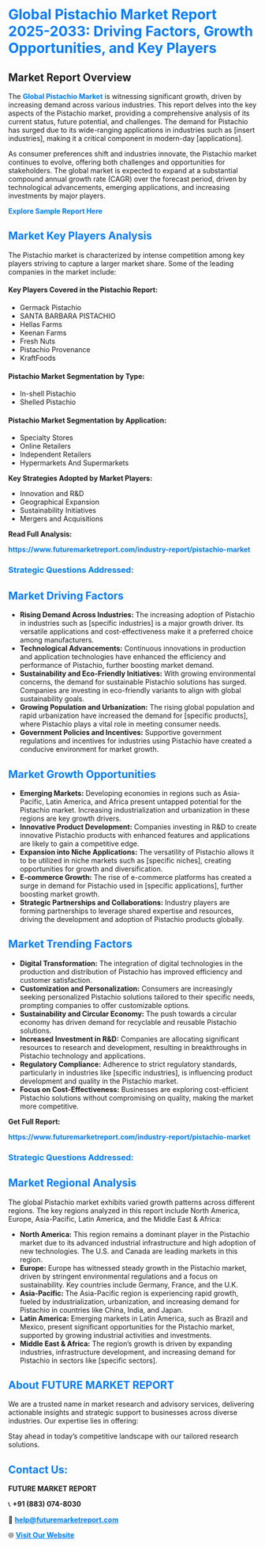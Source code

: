 <h1 style="color: #007BFF;">Global Pistachio Market Report 2025-2033: Driving Factors, Growth Opportunities, and Key Players</h1>

<section id="overview">
<h2>Market Report Overview</h2>
<p>The <a href="https://www.futuremarketreport.com/industry-report/pistachio-market" style="color: #007BFF; text-decoration: none;"><strong>Global Pistachio Market</strong></a> is witnessing significant growth, driven by increasing demand across various industries. This report delves into the key aspects of the Pistachio market, providing a comprehensive analysis of its current status, future potential, and challenges. The demand for Pistachio has surged due to its wide-ranging applications in industries such as [insert industries], making it a critical component in modern-day [applications].</p>
<p>As consumer preferences shift and industries innovate, the Pistachio market continues to evolve, offering both challenges and opportunities for stakeholders. The global market is expected to expand at a substantial compound annual growth rate (CAGR) over the forecast period, driven by technological advancements, emerging applications, and increasing investments by major players.</p>
</section>

<section id="overview">
<p><a href="https://www.futuremarketreport.com/request-sample/reportId=50968" style="color: #007BFF; text-decoration: none;"><strong>Explore Sample Report Here</strong></a></p>
</section>

<section id="key-players">
<h2 style="color: #007BFF;">Market Key Players Analysis</h2>
<p>The Pistachio market is characterized by intense competition among key players striving to capture a larger market share. Some of the leading companies in the market include:</p>
<h4>Key Players Covered in the Pistachio Report:</h4>
<ul><li>Germack Pistachio</li><li>SANTA BARBARA PISTACHIO</li><li>Hellas Farms</li><li>Keenan Farms</li><li>Fresh Nuts</li><li>Pistachio Provenance</li><li>KraftFoods</li></ul>
<h4>Pistachio Market Segmentation by Type:</h4>
<ul><li>In-shell Pistachio</li><li>Shelled Pistachio</li></ul>

<h4>Pistachio Market Segmentation by Application:</h4>
<ul><li>Specialty Stores</li><li>Online Retailers</li><li>Independent Retailers</li><li>Hypermarkets And Supermarkets</li></ul>
<p><strong>Key Strategies Adopted by Market Players:</strong></p>
<ul>
<li>Innovation and R&D</li>
<li>Geographical Expansion</li>
<li>Sustainability Initiatives</li>
<li>Mergers and Acquisitions</li>
</ul>
</section>

<section>
<p><strong>Read Full Analysis: </strong></p><a href="https://www.futuremarketreport.com/industry-report/pistachio-market" style="color: #007BFF; text-decoration: none;"><strong>https://www.futuremarketreport.com/industry-report/pistachio-market</strong></a>
<h3 style="color: #007BFF;">Strategic Questions Addressed:</h3>
</section>

<section id="driving-factors">
<h2 style="color: #007BFF;">Market Driving Factors</h2>
<ul>
<li><strong>Rising Demand Across Industries:</strong> The increasing adoption of Pistachio in industries such as [specific industries] is a major growth driver. Its versatile applications and cost-effectiveness make it a preferred choice among manufacturers.</li>
<li><strong>Technological Advancements:</strong> Continuous innovations in production and application technologies have enhanced the efficiency and performance of Pistachio, further boosting market demand.</li>
<li><strong>Sustainability and Eco-Friendly Initiatives:</strong> With growing environmental concerns, the demand for sustainable Pistachio solutions has surged. Companies are investing in eco-friendly variants to align with global sustainability goals.</li>
<li><strong>Growing Population and Urbanization:</strong> The rising global population and rapid urbanization have increased the demand for [specific products], where Pistachio plays a vital role in meeting consumer needs.</li>
<li><strong>Government Policies and Incentives:</strong> Supportive government regulations and incentives for industries using Pistachio have created a conducive environment for market growth.</li>
</ul>
</section>

<section id="growth-opportunities">
<h2 style="color: #007BFF;">Market Growth Opportunities</h2>
<ul>
<li><strong>Emerging Markets:</strong> Developing economies in regions such as Asia-Pacific, Latin America, and Africa present untapped potential for the Pistachio market. Increasing industrialization and urbanization in these regions are key growth drivers.</li>
<li><strong>Innovative Product Development:</strong> Companies investing in R&D to create innovative Pistachio products with enhanced features and applications are likely to gain a competitive edge.</li>
<li><strong>Expansion into Niche Applications:</strong> The versatility of Pistachio allows it to be utilized in niche markets such as [specific niches], creating opportunities for growth and diversification.</li>
<li><strong>E-commerce Growth:</strong> The rise of e-commerce platforms has created a surge in demand for Pistachio used in [specific applications], further boosting market growth.</li>
<li><strong>Strategic Partnerships and Collaborations:</strong> Industry players are forming partnerships to leverage shared expertise and resources, driving the development and adoption of Pistachio products globally.</li>
</ul>
</section>

<section id="trending-factors">
<h2 style="color: #007BFF;">Market Trending Factors</h2>
<ul>
<li><strong>Digital Transformation:</strong> The integration of digital technologies in the production and distribution of Pistachio has improved efficiency and customer satisfaction.</li>
<li><strong>Customization and Personalization:</strong> Consumers are increasingly seeking personalized Pistachio solutions tailored to their specific needs, prompting companies to offer customizable options.</li>
<li><strong>Sustainability and Circular Economy:</strong> The push towards a circular economy has driven demand for recyclable and reusable Pistachio solutions.</li>
<li><strong>Increased Investment in R&D:</strong> Companies are allocating significant resources to research and development, resulting in breakthroughs in Pistachio technology and applications.</li>
<li><strong>Regulatory Compliance:</strong> Adherence to strict regulatory standards, particularly in industries like [specific industries], is influencing product development and quality in the Pistachio market.</li>
<li><strong>Focus on Cost-Effectiveness:</strong> Businesses are exploring cost-efficient Pistachio solutions without compromising on quality, making the market more competitive.</li>
</ul>
</section>

<section>
<p><strong>Get Full Report: </strong></p><a href="https://www.futuremarketreport.com/industry-report/pistachio-market" style="color: #007BFF; text-decoration: none;"><strong>https://www.futuremarketreport.com/industry-report/pistachio-market</strong></a>
<h3 style="color: #007BFF;">Strategic Questions Addressed:</h3>
</section>


<section id="regional-analysis">
<h2 style="color: #007BFF;">Market Regional Analysis</h2>
<p>The global Pistachio market exhibits varied growth patterns across different regions. The key regions analyzed in this report include North America, Europe, Asia-Pacific, Latin America, and the Middle East & Africa:</p>
<ul>
<li><strong>North America:</strong> This region remains a dominant player in the Pistachio market due to its advanced industrial infrastructure and high adoption of new technologies. The U.S. and Canada are leading markets in this region.</li>
<li><strong>Europe:</strong> Europe has witnessed steady growth in the Pistachio market, driven by stringent environmental regulations and a focus on sustainability. Key countries include Germany, France, and the U.K.</li>
<li><strong>Asia-Pacific:</strong> The Asia-Pacific region is experiencing rapid growth, fueled by industrialization, urbanization, and increasing demand for Pistachio in countries like China, India, and Japan.</li>
<li><strong>Latin America:</strong> Emerging markets in Latin America, such as Brazil and Mexico, present significant opportunities for the Pistachio market, supported by growing industrial activities and investments.</li>
<li><strong>Middle East & Africa:</strong> The region’s growth is driven by expanding industries, infrastructure development, and increasing demand for Pistachio in sectors like [specific sectors].</li>
</ul>
</section>

<footer>
<h2 style="color: #007BFF;">About FUTURE MARKET REPORT</h2>
<p>We are a trusted name in market research and advisory services, delivering actionable insights and strategic support to businesses across diverse industries. Our expertise lies in offering:</p>

<p>Stay ahead in today’s competitive landscape with our tailored research solutions.</p>

<h2 style="color: #007BFF;">Contact Us:</h2>
<p><strong>FUTURE MARKET REPORT</strong></p>
<p>📞 <strong>+91 (883) 074-8030</strong></p>
<p>📧 <strong><a href="mailto:help@futuremarketreport.com" style="color: #007BFF;">help@futuremarketreport.com</a></strong></p>
<p>🌐 <strong><a href="https://www.futuremarketreport.com/" style="color: #007BFF;">Visit Our Website</a></strong></p>
</footer>
